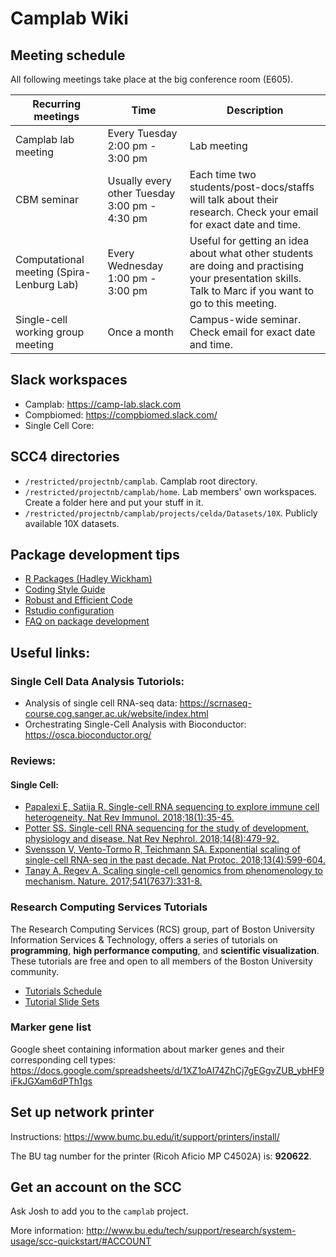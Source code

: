 # Camplab Wiki
## Meeting schedule
All following meetings take place at the big conference room (E605).

| Recurring meetings | Time | Description |
| --- | --- | --- |
| Camplab lab meeting | Every Tuesday 2:00 pm - 3:00 pm | Lab meeting |
| CBM seminar | Usually every other Tuesday 3:00 pm - 4:30 pm | Each time two students/post-docs/staffs will talk about their research. Check your email for exact date and time. |
| Computational meeting (Spira-Lenburg Lab) | Every Wednesday 1:00 pm - 3:00 pm | Useful for getting an idea about what other students are doing and practising your presentation skills. Talk to Marc if you want to go to this meeting. |
| Single-cell working group meeting | Once a month | Campus-wide seminar. Check email for exact date and time. |

## Slack workspaces
- Camplab: https://camp-lab.slack.com
- Compbiomed: https://compbiomed.slack.com/
- Single Cell Core:

## SCC4 directories
- `/restricted/projectnb/camplab`. Camplab root directory.
- `/restricted/projectnb/camplab/home`. Lab members' own workspaces. Create a folder here and put your stuff in it.
- `/restricted/projectnb/camplab/projects/celda/Datasets/10X`. Publicly available 10X datasets.

## Package development tips
- [R Packages (Hadley Wickham)](http://r-pkgs.had.co.nz/)
- [Coding Style Guide](https://github.com/campbio/celda/wiki/Celda-Development-Coding-Style-Guide)
- [Robust and Efficient Code](https://github.com/campbio/celda/wiki/Celda-Development-Robust-and-Efficient-Code)
- [Rstudio configuration](https://github.com/campbio/celda/wiki/Celda-Development-Rstudio-configuration)
- [FAQ on package development](https://github.com/campbio/celda/wiki/FAQ-on-package-development)

## Useful links:
### Single Cell Data Analysis Tutoriols:
- Analysis of single cell RNA-seq data: https://scrnaseq-course.cog.sanger.ac.uk/website/index.html
- Orchestrating Single-Cell Analysis with Bioconductor: https://osca.bioconductor.org/
### Reviews:
#### Single Cell:
- [Papalexi E, Satija R. Single-cell RNA sequencing to explore immune cell heterogeneity. Nat Rev Immunol. 2018;18(1):35-45.](https://www.nature.com/articles/nri.2017.76)
- [Potter SS. Single-cell RNA sequencing for the study of development, physiology and disease. Nat Rev Nephrol. 2018;14(8):479-92.](https://www.nature.com/articles/s41581-018-0021-7)
- [Svensson V, Vento-Tormo R, Teichmann SA. Exponential scaling of single-cell RNA-seq in the past decade. Nat Protoc. 2018;13(4):599-604.](https://www.nature.com/articles/nprot.2017.149)
- [Tanay A, Regev A. Scaling single-cell genomics from phenomenology to mechanism. Nature. 2017;541(7637):331-8.](https://www.nature.com/articles/nature21350)

### Research Computing Services Tutorials
The Research Computing Services (RCS) group, part of Boston University Information Services & Technology, offers a series of tutorials on **programming**, **high performance computing**, and **scientific visualization**. These tutorials are free and open to all members of the Boston University community.
- [Tutorials Schedule](https://www.bu.edu/tech/about/training/classroom/rcs-tutorials/)
- [Tutorial Slide Sets](http://www.bu.edu/tech/support/research/training-consulting/live-tutorials/)

### Marker gene list
Google sheet containing information about marker genes and their corresponding cell types:
https://docs.google.com/spreadsheets/d/1XZ1oAI74ZhCj7gEGgvZUB_ybHF9iFkJGXam6dPTh1gs

## Set up network printer
Instructions: https://www.bumc.bu.edu/it/support/printers/install/

The BU tag number for the printer (Ricoh Aficio MP C4502A) is: **920622**.

## Get an account on the SCC
Ask Josh to add you to the `camplab` project.

More information: http://www.bu.edu/tech/support/research/system-usage/scc-quickstart/#ACCOUNT
